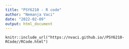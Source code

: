 ```yaml
---
title: "PSY6210 - R code"
author: "Nemanja Vaci"
date: "2022-02-09"
output: html_document
---
```


```{r, echo=FALSE}
knitr::include_url("https://nvaci.github.io//PSY6210-RCode//RCode.html")
```